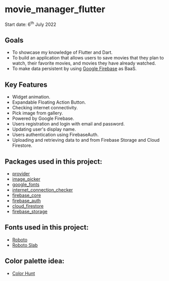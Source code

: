 # movie_manager_flutter
Start date: 6<sup>th</sup> July 2022

## Goals
- To showcase my knowledge of Flutter and Dart.
- To build an application that allows users to save movies that they plan to watch, their favorite movies, and movies they have already watched.
- To make data persistent by using [Google Firebase](https://firebase.google.com/) as BaaS.

## Key Features
- Widget animation.
- Expandable Floating Action Button.
- Checking internet connectivity.
- Pick image from gallery.
- Powered by Google Firebase.
- Users registration and login with email and password.
- Updating user's display name.
- Users authentication using FirebaseAuth.
- Uploading and retrieving data to and from Firebase Storage and Cloud Firestore.

## Packages used in this project:
- [provider](https://pub.dev/packages/provider)
- [image_picker](https://pub.dev/packages/image_picker)
- [google_fonts](https://pub.dev/packages/google_fonts)
- [internet_connection_checker](https://pub.dev/packages/internet_connection_checker)
- [firebase_core](https://pub.dev/packages/firebase_core)
- [firebase_auth](https://pub.dev/packages/firebase_auth)
- [cloud_firestore](https://pub.dev/packages/cloud_firestore)
- [firebase_storage](https://pub.dev/packages/firebase_storage)

## Fonts used in this project:
- [Roboto](https://fonts.google.com/specimen/Roboto)
- [Roboto Slab](https://fonts.google.com/specimen/Roboto+Slab?query=roboto+slab)

## Color palette idea:
- [Color Hunt](https://colorhunt.co/palette/e6e6e6c5a880532e1c0f0f0f)
